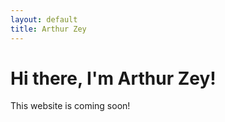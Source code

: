 ```yaml
---
layout: default
title: Arthur Zey
---
```


# Hi there, I'm Arthur Zey!

This website is coming soon!
